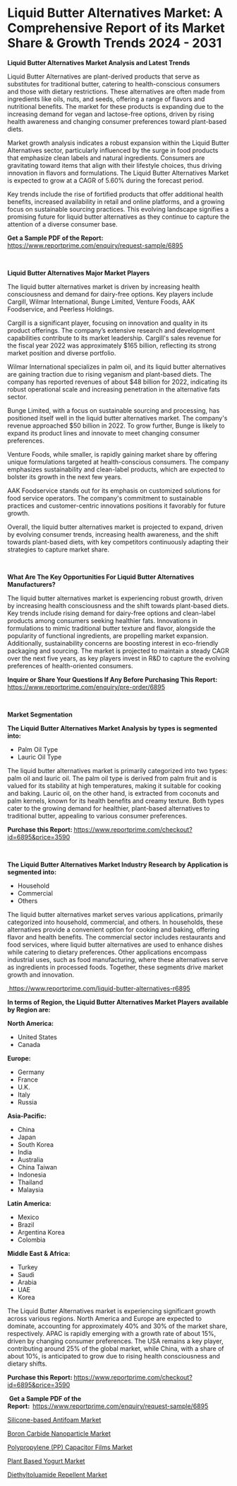 <p><h1>Liquid Butter Alternatives Market: A Comprehensive Report of its Market Share & Growth Trends 2024 - 2031</h1></p><p><strong>Liquid Butter Alternatives Market Analysis and Latest Trends</strong></p>
<p><p>Liquid Butter Alternatives are plant-derived products that serve as substitutes for traditional butter, catering to health-conscious consumers and those with dietary restrictions. These alternatives are often made from ingredients like oils, nuts, and seeds, offering a range of flavors and nutritional benefits. The market for these products is expanding due to the increasing demand for vegan and lactose-free options, driven by rising health awareness and changing consumer preferences toward plant-based diets.</p><p>Market growth analysis indicates a robust expansion within the Liquid Butter Alternatives sector, particularly influenced by the surge in food products that emphasize clean labels and natural ingredients. Consumers are gravitating toward items that align with their lifestyle choices, thus driving innovation in flavors and formulations. The Liquid Butter Alternatives Market is expected to grow at a CAGR of 5.60% during the forecast period. </p><p>Key trends include the rise of fortified products that offer additional health benefits, increased availability in retail and online platforms, and a growing focus on sustainable sourcing practices. This evolving landscape signifies a promising future for liquid butter alternatives as they continue to capture the attention of a diverse consumer base.</p></p>
<p><strong>Get a Sample PDF of the Report:&nbsp;</strong> <a href="https://www.reportprime.com/enquiry/request-sample/6895?utm_campaign=1480&utm_medium=2&utm_source=Github&utm_content=ia&utm_term=18102024&utm_id=liquid-butter-alternatives">https://www.reportprime.com/enquiry/request-sample/6895</a></p>
<p>&nbsp;</p>
<p><strong>Liquid Butter Alternatives Major Market Players</strong></p>
<p><p>The liquid butter alternatives market is driven by increasing health consciousness and demand for dairy-free options. Key players include Cargill, Wilmar International, Bunge Limited, Venture Foods, AAK Foodservice, and Peerless Holdings.</p><p>Cargill is a significant player, focusing on innovation and quality in its product offerings. The company’s extensive research and development capabilities contribute to its market leadership. Cargill's sales revenue for the fiscal year 2022 was approximately $165 billion, reflecting its strong market position and diverse portfolio.</p><p>Wilmar International specializes in palm oil, and its liquid butter alternatives are gaining traction due to rising veganism and plant-based diets. The company has reported revenues of about $48 billion for 2022, indicating its robust operational scale and increasing penetration in the alternative fats sector. </p><p>Bunge Limited, with a focus on sustainable sourcing and processing, has positioned itself well in the liquid butter alternatives market. The company's revenue approached $50 billion in 2022. To grow further, Bunge is likely to expand its product lines and innovate to meet changing consumer preferences.</p><p>Venture Foods, while smaller, is rapidly gaining market share by offering unique formulations targeted at health-conscious consumers. The company emphasizes sustainability and clean-label products, which are expected to bolster its growth in the next few years.</p><p>AAK Foodservice stands out for its emphasis on customized solutions for food service operators. The company's commitment to sustainable practices and customer-centric innovations positions it favorably for future growth.</p><p>Overall, the liquid butter alternatives market is projected to expand, driven by evolving consumer trends, increasing health awareness, and the shift towards plant-based diets, with key competitors continuously adapting their strategies to capture market share.</p></p>
<p>&nbsp;</p>
<p><strong>What Are The Key Opportunities For Liquid Butter Alternatives Manufacturers?</strong></p>
<p><p>The liquid butter alternatives market is experiencing robust growth, driven by increasing health consciousness and the shift towards plant-based diets. Key trends include rising demand for dairy-free options and clean-label products among consumers seeking healthier fats. Innovations in formulations to mimic traditional butter texture and flavor, alongside the popularity of functional ingredients, are propelling market expansion. Additionally, sustainability concerns are boosting interest in eco-friendly packaging and sourcing. The market is projected to maintain a steady CAGR over the next five years, as key players invest in R&D to capture the evolving preferences of health-oriented consumers.</p></p>
<p><strong>Inquire or Share Your Questions If Any Before Purchasing This Report:</strong> <a href="https://www.reportprime.com/enquiry/pre-order/6895?utm_campaign=1480&utm_medium=2&utm_source=Github&utm_content=ia&utm_term=18102024&utm_id=liquid-butter-alternatives">https://www.reportprime.com/enquiry/pre-order/6895</a></p>
<p>&nbsp;</p>
<p><strong>Market Segmentation</strong></p>
<p><strong>The Liquid Butter Alternatives Market Analysis by types is segmented into:</strong></p>
<p><ul><li>Palm Oil Type</li><li>Lauric Oil Type</li></ul></p>
<p><p>The liquid butter alternatives market is primarily categorized into two types: palm oil and lauric oil. The palm oil type is derived from palm fruit and is valued for its stability at high temperatures, making it suitable for cooking and baking. Lauric oil, on the other hand, is extracted from coconuts and palm kernels, known for its health benefits and creamy texture. Both types cater to the growing demand for healthier, plant-based alternatives to traditional butter, appealing to various consumer preferences.</p></p>
<p><strong>Purchase this Report:&nbsp;</strong><a href="https://www.reportprime.com/checkout?id=6895&price=3590&utm_campaign=1480&utm_medium=2&utm_source=Github&utm_content=ia&utm_term=18102024&utm_id=liquid-butter-alternatives">https://www.reportprime.com/checkout?id=6895&price=3590</a></p>
<p>&nbsp;</p>
<p><strong>The Liquid Butter Alternatives Market Industry Research by Application is segmented into:</strong></p>
<p><ul><li>Household</li><li>Commercial</li><li>Others</li></ul></p>
<p><p>The liquid butter alternatives market serves various applications, primarily categorized into household, commercial, and others. In households, these alternatives provide a convenient option for cooking and baking, offering flavor and health benefits. The commercial sector includes restaurants and food services, where liquid butter alternatives are used to enhance dishes while catering to dietary preferences. Other applications encompass industrial uses, such as food manufacturing, where these alternatives serve as ingredients in processed foods. Together, these segments drive market growth and innovation.</p></p>
<p><a href="https://www.reportprime.com/liquid-butter-alternatives-r6895?utm_campaign=1480&utm_medium=2&utm_source=Github&utm_content=ia&utm_term=18102024&utm_id=liquid-butter-alternatives">&nbsp;https://www.reportprime.com/liquid-butter-alternatives-r6895</a></p>
<p><strong>In terms of Region, the Liquid Butter Alternatives Market Players available by Region are:</strong></p>
<p>
    <p> <strong> North America: </strong>
        <ul>
            <li>United States</li>
            <li>Canada</li>
        </ul>
        </p> 
    <p> <strong> Europe: </strong>
        <ul>
            <li>Germany</li>
            <li>France</li>
            <li>U.K.</li>
            <li>Italy</li>
            <li>Russia</li>
        </ul>
        </p> 
    <p> <strong> Asia-Pacific: </strong>
        <ul>
            <li>China</li>
            <li>Japan</li>
            <li>South Korea</li>
            <li>India</li>
            <li>Australia</li>
            <li>China Taiwan</li>
            <li>Indonesia</li>
            <li>Thailand</li>
            <li>Malaysia</li>
        </ul>
        </p> 
    <p> <strong> Latin America: </strong>
        <ul>
            <li>Mexico</li>
            <li>Brazil</li>
            <li>Argentina Korea</li>
            <li>Colombia</li>
        </ul>
        </p> 
    <p> <strong> Middle East & Africa: </strong>
        <ul>
            <li>Turkey</li>
            <li>Saudi</li>
            <li>Arabia</li>
            <li>UAE</li>
            <li>Korea</li>
        </ul>
    </p>
    </p>
<p><p>The Liquid Butter Alternatives market is experiencing significant growth across various regions. North America and Europe are expected to dominate, accounting for approximately 40% and 30% of the market share, respectively. APAC is rapidly emerging with a growth rate of about 15%, driven by changing consumer preferences. The USA remains a key player, contributing around 25% of the global market, while China, with a share of about 10%, is anticipated to grow due to rising health consciousness and dietary shifts.</p></p>
<p><strong>Purchase this Report: </strong><a href="https://www.reportprime.com/checkout?id=6895&price=3590&utm_campaign=1480&utm_medium=2&utm_source=Github&utm_content=ia&utm_term=18102024&utm_id=liquid-butter-alternatives">https://www.reportprime.com/checkout?id=6895&price=3590</a></p>
<p>&nbsp;<strong>Get a Sample PDF of the Report:&nbsp;&nbsp;</strong><a href="https://www.reportprime.com/enquiry/request-sample/6895?utm_campaign=1480&utm_medium=2&utm_source=Github&utm_content=ia&utm_term=18102024&utm_id=liquid-butter-alternatives">https://www.reportprime.com/enquiry/request-sample/6895</a></p>
<p><strong></strong></p>
<p><p><a href="https://www.linkedin.com/pulse/silicone-based-antifoam-industry-resonance-143-amplification-j691f?utm_campaign=1480&utm_medium=2&utm_source=Github&utm_content=ia&utm_term=18102024&utm_id=liquid-butter-alternatives">Silicone-based Antifoam Market</a></p><p><a href="https://www.linkedin.com/pulse/influencing-factors-boron-carbide-nanoparticle-market-insights-sdudf?utm_campaign=1480&utm_medium=2&utm_source=Github&utm_content=ia&utm_term=18102024&utm_id=liquid-butter-alternatives">Boron Carbide Nanoparticle Market</a></p><p><a href="https://www.linkedin.com/pulse/polypropylene-pp-capacitor-films-market-size-share-analysis-kybof?utm_campaign=1480&utm_medium=2&utm_source=Github&utm_content=ia&utm_term=18102024&utm_id=liquid-butter-alternatives">Polypropylene (PP) Capacitor Films Market</a></p><p><a href="https://github.com/mahnoor2003/Market-Research-Report-List-6/blob/main/plant-based-yogurt-market.md?utm_campaign=1480&utm_medium=2&utm_source=Github&utm_content=ia&utm_term=18102024&utm_id=liquid-butter-alternatives">Plant Based Yogurt Market</a></p><p><a href="https://www.linkedin.com/pulse/diethyltoluamide-repellent-market-trends-insights-type-et4hf?utm_campaign=1480&utm_medium=2&utm_source=Github&utm_content=ia&utm_term=18102024&utm_id=liquid-butter-alternatives">Diethyltoluamide Repellent Market</a></p></p>